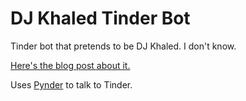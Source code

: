 # DJ Khaled Tinder Bot

Tinder bot that pretends to be DJ Khaled. I don't know.

[Here's the blog post about it.](http://joelotter.com/2015/05/17/dj-khaled-tinder-bot.html)

Uses [Pynder](https://github.com/charliewolf/pynder) to talk to Tinder.
